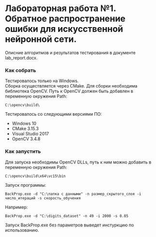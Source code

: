# Лабораторная работа №1. Обратное распространение ошибки для искусственной нейронной сети.

Описние алгоритмов и результатов тестирования в документе lab_report.docx.

### Как собрать
Тестировалось только на Windows.  
Сборка осуществляется через CMake.
Для сборки необходима библиотека OpenCV. Путь к OpenCV должен быть добавлен в переменную окружения Path:  
```
C:\opencv\build\
```
Тестировалось со следующими версиями ПО:
* Windows 10
* CMake 3.15.3
* Visual Studio 2017
* OpenCV 3.4.8

### Как запустить
Для запуска необходимы OpenCV DLLs, путь к ним можно добавить в переменную окружения Path:  
```
C:\opencv\build\x64\vc15\bin
```
Запуск программы:  
```
BackProp.exe -d "C:\папка с данными" -n размер_скрытого_слоя -i число_итераций -s скорость_обучения
```
Например:  
```
BackProp.exe -d "C:\digits_dataset" -n 49 -i 2000 -s 0.05
```
Запуск BackProp.exe без параметров выведет инстуркцию по использованию.